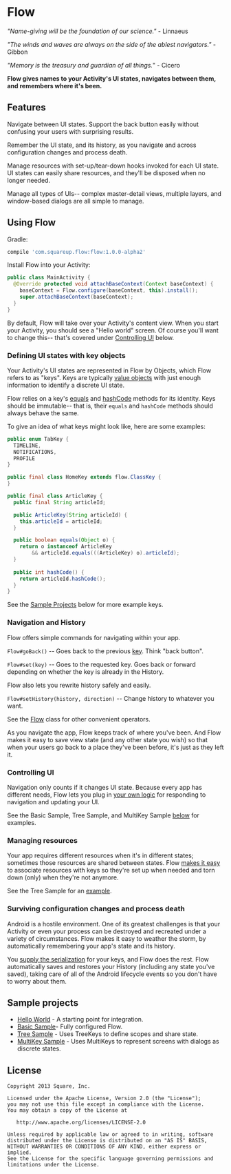 # Flow

_"Name-giving will be the foundation of our science."_ - Linnaeus

_"The winds and waves are always on the side of the ablest navigators."_ - Gibbon

_"Memory is the treasury and guardian of all things._" - Cicero

**Flow gives names to your Activity's UI states, navigates between them, and remembers where it's been.**

## Features

Navigate between UI states. Support the back button easily without confusing your users with surprising results.

Remember the UI state, and its history, as you navigate and across configuration changes and process death.

Manage resources with set-up/tear-down hooks invoked for each UI state. UI states can easily share resources, and they'll be disposed when no longer needed.

Manage all types of UIs-- complex master-detail views, multiple layers, and window-based dialogs are all simple to manage.


## Using Flow

Gradle:

```groovy
compile 'com.squareup.flow:flow:1.0.0-alpha2'
```

Install Flow into your Activity:

```java
public class MainActivity {
  @Override protected void attachBaseContext(Context baseContext) {
    baseContext = Flow.configure(baseContext, this).install();
    super.attachBaseContext(baseContext);
  }
}
```

By default, Flow will take over your Activity's content view. When you start your Activity, you should see a "Hello world" screen. Of course you'll want to change this-- that's covered under [Controlling UI](#controlling-ui) below.

### Defining UI states with key objects

Your Activity's UI states are represented in Flow by Objects, which Flow refers to as "keys". Keys are typically [value objects][valueobject] with just enough information to identify a discrete UI state.

Flow relies on a key's [equals][equals] and [hashCode][hashcode] methods for its identity. Keys should be immutable-- that is, their `equals` and `hashCode` methods should always behave the same.

To give an idea of what keys might look like, here are some examples:

```java
public enum TabKey {
  TIMELINE,
  NOTIFICATIONS,
  PROFILE
}

public final class HomeKey extends flow.ClassKey {
}

public final class ArticleKey {
  public final String articleId;

  public ArticleKey(String articleId) {
    this.articleId = articleId;
  }

  public boolean equals(Object o) {
    return o instanceof ArticleKey
        && articleId.equals(((ArticleKey) o).articleId);
  }
  
  public int hashCode() {
    return articleId.hashCode();
  }
}
```

See the [Sample Projects](#sample-projects) below for more example keys.


### Navigation and History
Flow offers simple commands for navigating within your app.

`Flow#goBack()` -- Goes back to the previous [key][keys]. Think "back button".

`Flow#set(key)` -- Goes to the requested key. Goes back or forward depending on whether the key is already in the History.

Flow also lets you rewrite history safely and easily.

`Flow#setHistory(history, direction)` -- Change history to whatever you want.

See the [Flow][Flow.java] class for other convenient operators.

As you navigate the app, Flow keeps track of where you've been. And Flow makes it easy to save view state (and any other state you wish) so that when your users go back to a place they've been before, it's just as they left it.

### Controlling UI
Navigation only counts if it changes UI state. Because every app has different needs, Flow lets you plug in [your own logic][Dispatcher.java] for responding to navigation and updating your UI.

See the Basic Sample, Tree Sample, and MultiKey Sample [below](#sample-projects) for examples.

### Managing resources
Your app requires different resources when it's in different states; sometimes those resources are shared between states. Flow [makes it easy][ServicesFactory.java] to associate resources with keys so they're set up when needed and torn down (only) when they're not anymore.

See the Tree Sample for an [example][FlowServices.java].

### Surviving configuration changes and process death
Android is a hostile environment. One of its greatest challenges is that your Activity or even your process can be destroyed and recreated under a variety of circumstances. Flow makes it easy to weather the storm, by automatically remembering your app's state and its history. 

You [supply the serialization][KeyParceler.java] for your keys, and Flow does the rest. Flow  automatically saves and restores your History (including any state you've saved), taking care of all of the Android lifecycle events so you don't have to worry about them.

## Sample projects

* [Hello World](flow-sample-helloworld) - A starting point for integration.
* [Basic Sample](flow-sample-basic)- Fully configured Flow.
* [Tree Sample](flow-sample-tree) - Uses TreeKeys to define scopes and share state.
* [MultiKey Sample](flow-sample-multikey) - Uses MultiKeys to represent screens with dialogs as discrete states.

## License

    Copyright 2013 Square, Inc.

    Licensed under the Apache License, Version 2.0 (the "License");
    you may not use this file except in compliance with the License.
    You may obtain a copy of the License at

       http://www.apache.org/licenses/LICENSE-2.0

    Unless required by applicable law or agreed to in writing, software
    distributed under the License is distributed on an "AS IS" BASIS,
    WITHOUT WARRANTIES OR CONDITIONS OF ANY KIND, either express or implied.
    See the License for the specific language governing permissions and
    limitations under the License.

[Dispatcher.java]: flow/src/main/java/flow/Dispatcher.java
[equals]: http://developer.android.com/reference/java/lang/Object.html#equals(java.lang.Object)
[Flow.java]: flow/src/main/java/flow/Flow.java
[FlowServices.java]: flow-sample-tree/src/main/java/flow/sample/tree/FlowServices.java
[hashcode]: http://developer.android.com/reference/java/lang/Object.html#hashCode()
[KeyParceler.java]: https://github.com/square/flow/blob/master/flow/src/main/java/flow/KeyParceler.java
[keys]: #defining-ui-states-with-key-objects
[ServicesFactory.java]: flow/src/main/java/flow/ServicesFactory.java
[valueobject]: https://en.wikipedia.org/wiki/Value_object
